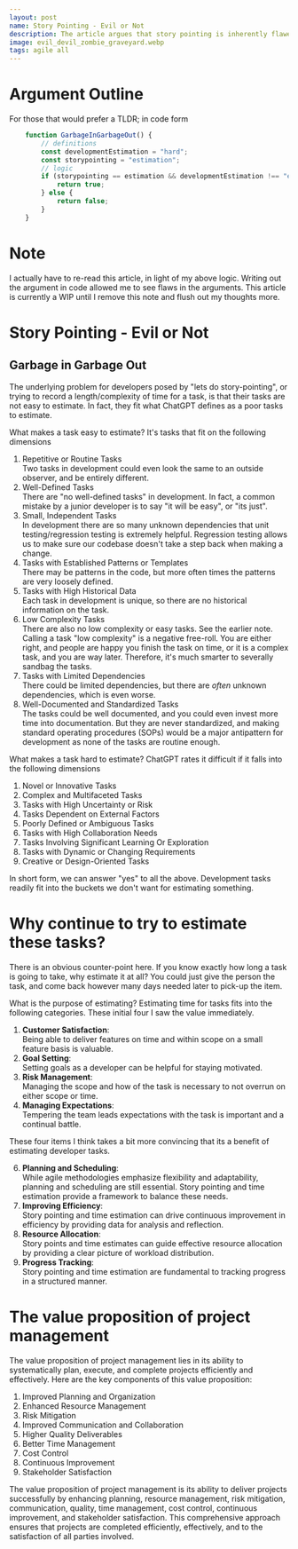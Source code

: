 ```yaml
---
layout: post  
name: Story Pointing - Evil or Not
description: The article argues that story pointing is inherently flawed. Estimating tasks accurately is challenging.  
image: evil_devil_zombie_graveyard.webp  
tags: agile all
---
```


# Argument Outline

For those that would prefer a TLDR; in code form  

```js
    function GarbageInGarbageOut() {
        // definitions
        const developmentEstimation = "hard";
        const storypointing = "estimation";
        // logic
        if (storypointing == estimation && developmentEstimation !== "easy" && developmentEstimation === "hard") {
            return true;
        } else {
            return false;
        }
    }
```

# Note

I actually have to re-read this article, in light of my above logic. Writing out the argument in code allowed me to
see flaws in the arguments. This article is currently a WIP until I remove this note and flush out my thoughts more.

# Story Pointing - Evil or Not

## Garbage in Garbage Out

The underlying problem for developers posed by "lets do story-pointing", or trying to record a length/complexity of time for a task, 
is that their tasks are not easy to estimate. In fact, they fit what ChatGPT defines as a poor tasks to estimate.

What makes a task easy to estimate? It's tasks that fit on the following dimensions

1. Repetitive or Routine Tasks  
Two tasks in development could even look the same to an outside observer, and be entirely different.  
2. Well-Defined Tasks  
There are "no well-defined tasks" in development. In fact, a common mistake by a junior developer is to say "it will be easy", or "its just".  
3. Small, Independent Tasks  
In development there are so many unknown dependencies that unit testing/regression testing is extremely helpful. Regression
testing allows us to make sure our codebase doesn't take a step back when making a change.  
4. Tasks with Established Patterns or Templates  
There may be patterns in the code, but more often times the patterns are very loosely defined.  
5. Tasks with High Historical Data  
Each task in development is unique, so there are no historical information on the task.  
6. Low Complexity Tasks  
There are also no low complexity or easy tasks. See the earlier note. Calling a task "low complexity" is a negative free-roll.
You are either right, and people are happy you finish the task on time, or it is a complex task, and you are way later. Therefore,
it's much smarter to severally sandbag the tasks.  
7. Tasks with Limited Dependencies  
There could be limited dependencies, but there are *often* unknown dependencies, which is even worse.  
8. Well-Documented and Standardized Tasks  
The tasks could be well documented, and you could even invest more time into documentation. But they are never standardized,
and making standard operating procedures (SOPs) would be a major antipattern for development as none of the tasks are
routine enough.  

What makes a task hard to estimate? ChatGPT rates it difficult if it falls into the following dimensions

1. Novel or Innovative Tasks
2. Complex and Multifaceted Tasks
3. Tasks with High Uncertainty or Risk
4. Tasks Dependent on External Factors
5. Poorly Defined or Ambiguous Tasks
6. Tasks with High Collaboration Needs
7. Tasks Involving Significant Learning Or Exploration
8. Tasks with Dynamic or Changing Requirements
9. Creative or Design-Oriented Tasks

In short form, we can answer "yes" to all the above. Development tasks readily fit into the buckets we don't want for
estimating something. 

# Why continue to try to estimate these tasks?

There is an obvious counter-point here. If you know exactly how long a task is going to take, why estimate it at all?
You could just give the person the task, and come back however many days needed later to pick-up the item.

What is the purpose of estimating? Estimating time for tasks fits into the following categories. These initial four I saw
the value immediately.  

1. **Customer Satisfaction**:   
Being able to deliver features on time and within scope on a small feature basis is valuable.  
2. **Goal Setting**:  
Setting goals as a developer can be helpful for staying motivated.  
3. **Risk Management**:  
Managing the scope and how of the task is necessary to not overrun on either scope or time.  
4. **Managing Expectations**:  
Tempering the team leads expectations with the task is important and a continual battle.  

These four items I think takes a bit more convincing that its a benefit of estimating developer tasks.  

6. **Planning and Scheduling**:  
   While agile methodologies emphasize flexibility and adaptability, planning and scheduling are still essential. 
Story pointing and time estimation provide a framework to balance these needs.
7. **Improving Efficiency**:   
   Story pointing and time estimation can drive continuous improvement in efficiency by providing data for analysis and reflection.
8. **Resource Allocation**:  
   Story points and time estimates can guide effective resource allocation by providing a clear picture of workload distribution.
9. **Progress Tracking**:    
   Story pointing and time estimation are fundamental to tracking progress in a structured manner.

# The value proposition of project management

The value proposition of project management lies in its ability to systematically plan, execute, and complete projects efficiently and effectively. Here are the key components of this value proposition:

1. Improved Planning and Organization
2. Enhanced Resource Management
3. Risk Mitigation
4. Improved Communication and Collaboration
5. Higher Quality Deliverables
6. Better Time Management
7. Cost Control
8. Continuous Improvement
9. Stakeholder Satisfaction

The value proposition of project management is its ability to deliver projects successfully by enhancing planning, resource management, risk mitigation, communication, quality, time management, cost control, continuous improvement, and stakeholder satisfaction. This comprehensive approach ensures that projects are completed efficiently, effectively, and to the satisfaction of all parties involved.
